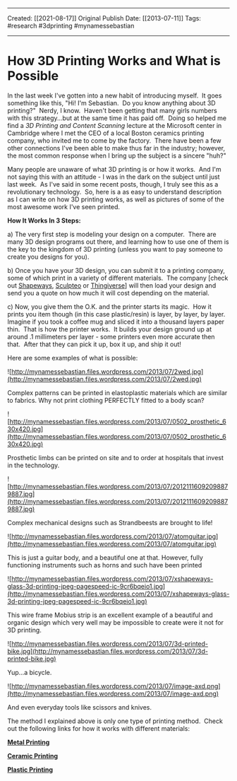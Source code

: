 ___
Created: [[2021-08-17]]
Original Publish Date: [[2013-07-11]]
Tags: #research #3dprinting #mynamessebastian
___

# How 3D Printing Works and What is Possible

In the last week I've gotten into a new habit of introducing myself.  It goes something like this, "Hi! I'm Sebastian.  Do you know anything about 3D printing?"  Nerdy, I know.  Haven't been getting that many girls numbers with this strategy...but at the same time it has paid off.  Doing so helped me find a *3D Printing and Content Scanning* lecture at the Microsoft center in Cambridge where I met the CEO of a local Boston ceramics printing company, who invited me to come by the factory.  There have been a few other connections I've been able to make thus far in the industry; however, the most common response when I bring up the subject is a sincere "huh?"

Many people are unaware of what 3D printing is or how it works.  And I'm not saying this with an attitude - I was in the dark on the subject until just last week.  As I've said in some recent posts, though, I truly see this as a revolutionary technology.  So, here is a as easy to understand description as I can write on how 3D printing works, as well as pictures of some of the most awesome work I've seen printed.

**How It Works In 3 Steps:**

a) The very first step is modeling your design on a computer.  There are many 3D design programs out there, and learning how to use one of them is the key to the kingdom of 3D printing (unless you want to pay someone to create you designs for you).

b) Once you have your 3D design, you can submit it to a printing company, some of which print in a variety of different materials.  The company [check out [Shapeways](http://www.shapeways.com/), [Sculpteo](http://www.sculpteo.com/en/) or [Thingiverse](http://www.thingiverse.com/)] will then load your design and send you a quote on how much it will cost depending on the material.

c) Now, you give them the O.K. and the printer starts its magic.  How it prints you item though (in this case plastic/resin) is layer, by layer, by layer.  Imagine if you took a coffee mug and sliced it into a thousand layers paper thin.  That is how the printer works.  It builds your design ground up at around .1 millimeters per layer - some printers even more accurate then that.  After that they can pick it up, box it up, and ship it out!

Here are some examples of what is possible:

![http://mynamessebastian.files.wordpress.com/2013/07/2wed.jpg](http://mynamessebastian.files.wordpress.com/2013/07/2wed.jpg)

Complex patterns can be printed in elastoplastic materials which are similar to fabrics. Why not print clothing PERFECTLY fitted to a body scan?

![http://mynamessebastian.files.wordpress.com/2013/07/0502_prosthetic_630x420.jpg](http://mynamessebastian.files.wordpress.com/2013/07/0502_prosthetic_630x420.jpg)

Prosthetic limbs can be printed on site and to order at hospitals that invest in the technology.

![http://mynamessebastian.files.wordpress.com/2013/07/20121116092098879887.jpg](http://mynamessebastian.files.wordpress.com/2013/07/20121116092098879887.jpg)

Complex mechanical designs such as Strandbeests are brought to life!

![http://mynamessebastian.files.wordpress.com/2013/07/atomguitar.jpg](http://mynamessebastian.files.wordpress.com/2013/07/atomguitar.jpg)

This is just a guitar body, and a beautiful one at that. However, fully functioning instruments such as horns and such have been printed

![http://mynamessebastian.files.wordpress.com/2013/07/xshapeways-glass-3d-printing-jpeg-pagespeed-ic-9cr6bqeio1.jpg](http://mynamessebastian.files.wordpress.com/2013/07/xshapeways-glass-3d-printing-jpeg-pagespeed-ic-9cr6bqeio1.jpg)

This wire frame Mobius strip is an excellent example of a beautiful and organic design which very well may be impossible to create were it not for 3D printing.

![http://mynamessebastian.files.wordpress.com/2013/07/3d-printed-bike.jpg](http://mynamessebastian.files.wordpress.com/2013/07/3d-printed-bike.jpg)

Yup...a bicycle.

![http://mynamessebastian.files.wordpress.com/2013/07/image-axd.png](http://mynamessebastian.files.wordpress.com/2013/07/image-axd.png)

And even everyday tools like scissors and knives.

The method I explained above is only one type of printing method.  Check out the following links for how it works with different materials:

**[Metal Printing](https://www.youtube.com/watch?v=i6Px6RSL9Ac)**

**[Ceramic Printing](https://www.youtube.com/watch?v=r0TQKm5ciY0)**

**[Plastic Printing](https://www.youtube.com/watch?v=XEKns8T7yUA)**